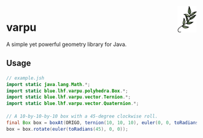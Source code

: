 <img align="right" src="./assets/logo.webp" width="10%" alt="The logo for varpu: a doodle of a plant leaf">

# varpu
A simple yet powerful geometry library for Java.

## Usage
```java
// example.jsh
import static java.lang.Math.*;
import static blue.lhf.varpu.polyhedra.Box.*;
import static blue.lhf.varpu.vector.Ternion.*;
import static blue.lhf.varpu.vector.Quaternion.*;

// A 10-by-10-by-10 box with a 45-degree clockwise roll.
final Box box = boxAt(ORIGO, ternion(10, 10, 10), euler(0, 0, toRadians(-45)));
box = box.rotate(euler(toRadians(45), 0, 0));
```
